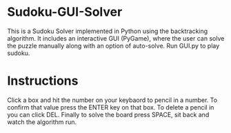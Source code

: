 # Sudoku-GUI-Solver
This is a Sudoku Solver implemented in Python using the backtracking algorithm. It includes an interactive GUI (PyGame), where the user can
solve the puzzle manually along with an option of auto-solve.
Run GUI.py to play sudoku.

# Instructions
Click a box and hit the number on your keybaord to pencil in a number. To confirm that value press the ENTER key on that box. To delete a pencil in you can click DEL. Finally to solve the board press SPACE, sit back and watch the algorithm run.

